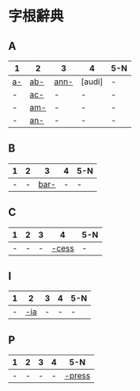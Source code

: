 # 字根辭典

## A
| 1    | 2     | 3      | 4      | 5-N |
| ---- | ----- | ------ | ------ | --- |
| [a-] | [ab-] | [ann-] | [audi] | -   |
| -    | [ac-] | -      | -      | -   |
| -    | [am-] | -      | -      | -   |
| -    | [an-] | -      | -      | -   |

## B
| 1   | 2   | 3      | 4   | 5-N |
| --- | --- | ------ | --- | --- |
| -   | -   | [bar-] | -   | -   |

## C
| 1   | 2   | 3   | 4       | 5-N |
| --- | --- | --- | ------- | --- |
| -   | -   | -   | [-cess] | -   |


## I
| 1   | 2     | 3   | 4   | 5-N |
| --- | ----- | --- | --- | --- |
| -   | [-ia] | -   | -   | -   |

## P
| 1   | 2   | 3   | 4   | 5-N      |
| --- | --- | --- | --- | -------- |
| -   | -   | -   | -   | [-press] |

[a-]:<./root/a-.md>
[ab-]:<./root/ab-.md>
[ac-]:<./root/ac-.md>
[am-]:<./root/a-.md>
[an-]:<./root/a-.md>

[ann-]:<./root/ann-.md>

[bar-]:<./root/bar-.md>
[-cess]:<./root/-cess.md>

[-ia]:<./root/-ia.md>
[-press]:<./root/-press.md>
